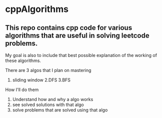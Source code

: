 # cppAlgorithms
## This repo contains cpp code for various algorithms that are useful in solving leetcode problems.
My goal is also to include that best possible explanation of the working of these algorithms.

There are 3 algos that I plan on mastering
 1. sliding window
 2.DFS
 3.BFS

How I'll do them
1. Understand how and why a algo works
2. see solved solutions with that algo
3. solve problems that are solved using that algo
